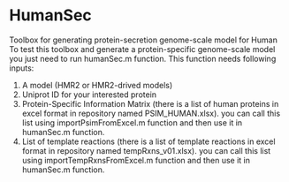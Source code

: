 # HumanSec
Toolbox for generating protein-secretion genome-scale model for Human
To test this toolbox and generate a protein-specific genome-scale model you just need to run humanSec.m function. This function needs following inputs:
  1) A model (HMR2 or HMR2-drived models)
  2) Uniprot ID for your interested protein
  3) Protein-Specific Information Matrix (there is a list of human proteins in excel format in repository named PSIM_HUMAN.xlsx). you can call this list using importPsimFromExcel.m function and then use it in humanSec.m function.
  4) List of template reactions (there is a list of template reactions in excel format in repository named tempRxns_v01.xlsx). you can call this list using importTempRxnsFromExcel.m function and then use it in humanSec.m function.
